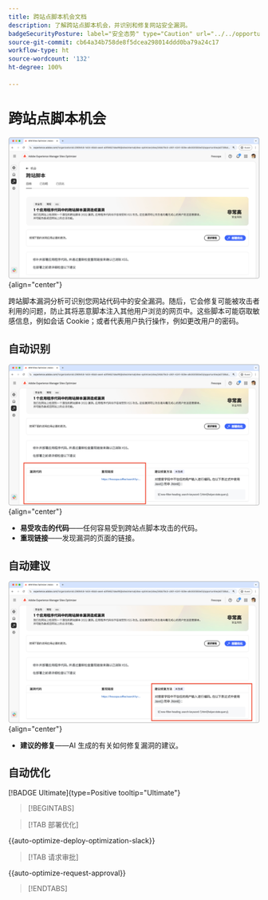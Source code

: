 ```yaml
---
title: 跨站点脚本机会文档
description: 了解跨站点脚本机会，并识别和修复网站安全漏洞。
badgeSecurityPosture: label="安全态势" type="Caution" url="../../opportunity-types/security-posture.md" tooltip="安全态势"
source-git-commit: cb64a34b758de8f5dcea298014ddd0ba79a24c17
workflow-type: ht
source-wordcount: '132'
ht-degree: 100%

---
```



# 跨站点脚本机会

![跨站点机会](./assets/cross-site-scripting/hero.png){align="center"}

跨站脚本漏洞分析可识别您网站代码中的安全漏洞。随后，它会修复可能被攻击者利用的问题，防止其将恶意脚本注入其他用户浏览的网页中。这些脚本可能窃取敏感信息，例如会话 Cookie；或者代表用户执行操作，例如更改用户的密码。

## 自动识别

![自动识别跨站点机会](./assets/cross-site-scripting/auto-identify.png){align="center"}

* **易受攻击的代码**——任何容易受到跨站点脚本攻击的代码。
* **重现链接**——发现漏洞的页面的链接。

## 自动建议

![自动建议跨站点机会](./assets/cross-site-scripting/auto-suggest.png){align="center"}

* **建议的修复**——AI 生成的有关如何修复漏洞的建议。

## 自动优化

[!BADGE Ultimate]{type=Positive tooltip="Ultimate"}

>[!BEGINTABS]

>[!TAB 部署优化]

{{auto-optimize-deploy-optimization-slack}}

>[!TAB 请求审批]

{{auto-optimize-request-approval}}

>[!ENDTABS]
